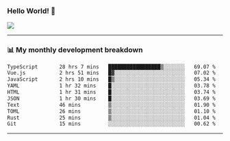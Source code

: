 ### Hello World! 👋

<a>
  <img align="center" src="https://github-readme-stats.vercel.app/api?username=megatunger&count_private=true&include_all_commits=true&bg_color=30,56CCF2,2F80ED&title_color=fff&text_color=fff" />
</a>

------
### 📊 My monthly development breakdown

<!--START_SECTION:waka-->

```txt
TypeScript       28 hrs 7 mins   █████████████████▒░░░░░░░   69.07 %
Vue.js           2 hrs 51 mins   █▓░░░░░░░░░░░░░░░░░░░░░░░   07.02 %
JavaScript       2 hrs 10 mins   █▒░░░░░░░░░░░░░░░░░░░░░░░   05.34 %
YAML             1 hr 32 mins    █░░░░░░░░░░░░░░░░░░░░░░░░   03.78 %
HTML             1 hr 31 mins    █░░░░░░░░░░░░░░░░░░░░░░░░   03.74 %
JSON             1 hr 30 mins    █░░░░░░░░░░░░░░░░░░░░░░░░   03.69 %
Text             46 mins         ▒░░░░░░░░░░░░░░░░░░░░░░░░   01.90 %
TOML             26 mins         ▒░░░░░░░░░░░░░░░░░░░░░░░░   01.10 %
Rust             25 mins         ▒░░░░░░░░░░░░░░░░░░░░░░░░   01.04 %
Git              15 mins         ░░░░░░░░░░░░░░░░░░░░░░░░░   00.62 %
```

<!--END_SECTION:waka-->

------
